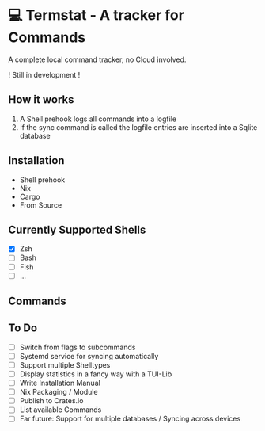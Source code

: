# 💻 Termstat - A tracker for Commands
A complete local command tracker, no Cloud involved. 

! Still in development !

## How it works
1. A Shell prehook logs all commands into a logfile
2. If the sync command is called the logfile entries are inserted into a Sqlite database

## Installation
- Shell prehook
- Nix
- Cargo
- From Source

## Currently Supported Shells
- [x] Zsh
- [ ] Bash
- [ ] Fish
- [ ] ...

## Commands

## To Do
- [ ] Switch from flags to subcommands
- [ ] Systemd service for syncing automatically
- [ ] Support multiple Shelltypes
- [ ] Display statistics in a fancy way with a TUI-Lib
- [ ] Write Installation Manual
- [ ] Nix Packaging / Module
- [ ] Publish to Crates.io
- [ ] List available Commands
- [ ] Far future: Support for multiple databases / Syncing across devices
